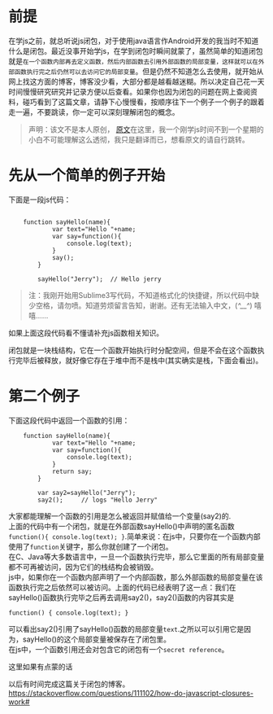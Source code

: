 # 前提

在学js之前，就总听说js闭包，对于使用java语言作Android开发的我当时不知道什么是闭包。最近没事开始学js，在学到闭包时瞬间就蒙了，虽然简单的知道闭包就是```在一个函数内部再去定义函数，然后内部函数去引用外部函数的局部变量，这样就可以在外部函数执行完之后仍然可以去访问它的局部变量```。但是仍然不知道怎么去使用，就开始从网上找这方面的博客，博客没少看，大部分都是越看越迷糊。所以决定自己花一天时间慢慢研究研究并记录方便以后查看。如果你也因为闭包的问题在网上查阅资料，碰巧看到了这篇文章，请静下心慢慢看，按顺序往下一个例子一个例子的跟着走一遍，不要跳读，你一定可以深刻理解闭包的概念。  
>声明：该文不是本人原创， [原文](https://stackoverflow.com/questions/111102/how-do-javascript-closures-work)在这里，我一个刚学js时间不到一个星期的小白不可能理解这么透彻，我只是翻译而已，想看原文的请自行跳转。

# 先从一个简单的例子开始

下面是一段js代码：

```

    function sayHello(name){
			var text="Hello "+name;
			var say=function(){
				console.log(text);
			}
			say();
		}

		sayHello("Jerry");  // Hello jerry

```

> 注：我刚开始用Sublime3写代码，不知道格式化的快捷键，所以代码中缺少空格，请勿喷。知道劳烦留言告知，谢谢。还有无法输入中文，(*^__^*) 嘻嘻……

如果上面这段代码看不懂请补充js函数相关知识。

闭包就是一块栈结构，它在一个函数开始执行时分配空间，但是不会在这个函数执行完毕后被释放，就好像它存在于堆中而不是栈中(其实确实是栈，下面会看出)。

# 第二个例子

下面这段代码中返回一个函数的引用：

```         
    function sayHello(name){
			var text="Hello "+name;
			var say=function(){
				console.log(text);
			}
			return say;
		}

		var say2=sayHello("Jerry");
		say2();		// logs "Hello Jerry"

```

大家都能理解一个函数的引用是怎么被返回并赋值给一个变量(say2)的.  
上面的代码中有一个闭包，就是在外部函数sayHello()中声明的匿名函数```function(){ console.log(text); }```.简单来说：在js中，只要你在一个函数内部使用了```function```关键字，那么你就创建了一个闭包。  
在C、Java等大多数语言中，一旦一个函数执行完毕，那么它里面的所有局部变量都不可再被访问，因为它们的栈结构会被销毁。  
js中，如果你在一个函数内部声明了一个内部函数，那么外部函数的局部变量在该函数执行完之后依然可以被访问。上面的代码已经表明了这一点：我们在sayHello()函数执行完毕之后再去调用say2()，say2()函数的内容其实是  
```
function() { console.log(text); }

```
可以看出say2()引用了sayHello()函数的局部变量```text```.之所以可以引用它是因为，sayHello()的这个局部变量被保存在了闭包里。  
在js中，一个函数引用还会对包含它的闭包有一个```secret reference```。

这里如果有点蒙的话

以后有时间完成这篇关于闭包的博客。  https://stackoverflow.com/questions/111102/how-do-javascript-closures-work#

